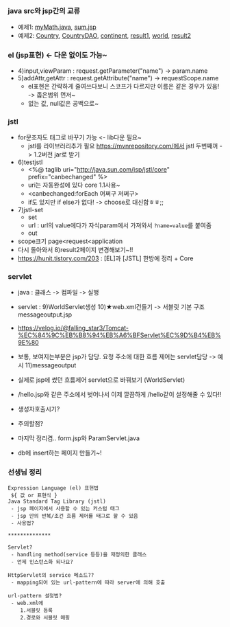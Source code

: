 ### java src와 jsp간의 교류
- 예제1: [myMath.java](../ee/220810/src/kr/co/greenart/MyMath.java), [sum.jsp](../ee/220810/WebContent/sum.jsp)
- 예제2: [Country](../ee/220810/src/kr/co/greenart/Country.java), [CountryDAO](../ee/220810/src/kr/co/greenart/CountryDAO.java), [continent](../ee/220810/WebContent/continent.jsp), [result1](../ee/220810/WebContent/result1.jsp), [world](../ee/220810/WebContent/world.jsp), [result2](../ee/220810/WebContent/result2.jsp)

### el (jsp표현) <- 다운 없이도 가능~
  - 4)input,viewParam : request.getParameter("name") -> param.name
  - 5)addAttr,getAttr : request.getAttribute("name") -> requestScope.name
    - el표현은 간략하게 줄여쓰다보니 스코프가 다르지만 이름은 같은 경우가 있음! -> 좁은범위 먼저~
	- 없는 값, null값은 공백으로~

### jstl
- for문조자도 태그로 바꾸기 가능 <- lib다운 필요~
  - jstl를 라이브러리추가 필요 https://mvnrepository.com/에서 jstl 두번째꺼 -> 1.2버전 jar로 받기
- 6)testjstl
  - <%@ taglib uri="http://java.sun.com/jsp/jstl/core" prefix="canbechanged" %>
  - uri는 자동완성에 있다 core 1.1사용~
  - <canbechanged:forEach 어쩌구 저쩌구>
  - if도 있지만 if else가 없다! -> choose로 대신함ㅎㅎ;;
- 7)jstl-set 
  - set
  - url : url의 value에다가 자식param에서 가져와서 `?name=value`를 붙여줌
  - out
- scope크기 page<request<application
- 다시 돌아와서 8)result2페이지 변경해보기~!!
- https://hunit.tistory.com/203 : [EL]과 [JSTL] 한방에 정리 + Core

### servlet
- java : 클래스 -> 컴파일 -> 실행
- servlet : 9)WorldServlet생성 10)★web.xml건들기 -> 서블릿 기본 구조 messageoutput.jsp
- https://velog.io/@falling_star3/Tomcat-%EC%84%9C%EB%B8%94%EB%A6%BFServlet%EC%9D%B4%EB%9E%80
- 보통, 보여지는부분은 jsp가 담당. 요청 주소에 대한 흐름 제어는 servlet담당 -> 예시 11)messageoutput

- 실제로 jsp에 썼던 흐름제어 servlet으로 바꿔보기 (WorldServlet) 
- /hello.jsp와 같은 주소에서 벗어나서 이제 깔끔하게 /hello같이 설정해줄 수 있다!!
- 생성자호출시기? 
- 주의할점?

- 마지막 정리겸.. form.jsp와 ParamServlet.java
- db에 insert하는 페이지 만들기~!
### 선생님 정리
	Expression Language (el) 표현법
	 ${ 값 or 표현식 }
	Java Standard Tag Library (jstl)
	 - jsp 페이지에서 사용할 수 있는 커스텀 태그
	 - jsp 안의 반복/조건 흐름 제어를 태그로 할 수 있음
	 - 사용법?
	
	**************
	
	Servlet?
	 - handling method(service 등등)을 재정의한 클래스
	 - 언제 인스턴스화 되나요?
	 
	HttpServlet의 service 메소드??
	 - mapping되어 있는 url-pattern에 따라 server에 의해 호출

	url-pattern 설정법?
	 - web.xml에
	 	1.서블릿 등록
	 	2.경로와 서블릿 매핑
